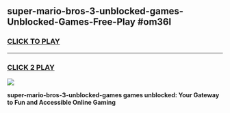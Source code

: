
## super-mario-bros-3-unblocked-games-Unblocked-Games-Free-Play #om36l
<h3>
<a href="https://us.freeplayer.one?title=super-mario-bros-3-unblocked-games&ref=9M">CLICK TO PLAY</a></h3>
<hr>

<h3>
<a href="https://us.freeplayer.one?title=super-mario-bros-3-unblocked-games&ref=9M">CLICK 2 PLAY</a>
  
</h3>

<a href="https://us.freeplayer.one?title=super-mario-bros-3-unblocked-games&ref=9M"><img src="https://clearcache.store/games.png"></a>


**super-mario-bros-3-unblocked-games games unblocked: Your Gateway to Fun and Accessible Online Gaming**
